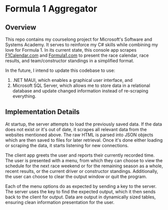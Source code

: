 # Formula 1 Aggregator

## Overview

This repo contains my courselong project for Microsoft's Software and Systems Academy. It serves to reinforce my C# skills while combining my love for Formula 1. In its current state, this console app scrapes [F1Calendar.com](https://f1calendar.com) and [Formula1.com](https://www.formula1.com/en/results.html) to present the race calendar, race results, and team/constructor standings in a simplified format.

In the future, I intend to update this codebase to use:
1. .NET MAUI, which enables a graphical user interface, and
2. Microsoft SQL Server, which allows me to store data in a relational database and update changed information instead of re-scraping everything.

## Implementation Details

At startup, the server attempts to load the previously saved data. If the data does not exist or it's out of date, it scrapes all relevant data from the websites mentioned above. The raw HTML is parsed into JSON objects which are then saved to files for later retrieval. Once it's done either loading or scraping the data, it starts listening for new connections.

The client app greets the user and reports their currently recorded time. The user is presented with a menu, from which they can choose to view the schedule for the next race weekend or for the remaining season as a whole, recent results, or the current driver or constructor standings. Additionally, the user can choose to clear the output window or quit the program.

Each of the menu options do as expected by sending a key to the server. The server uses the key to find the expected output, which it then sends back to the client for output. Data are output in dynamically sized tables, ensuring clean information presentation for the user.